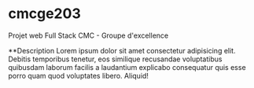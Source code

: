 # cmcge203
Projet web Full Stack CMC - Groupe d'excellence

**Description
Lorem ipsum dolor sit amet consectetur adipisicing elit. Debitis temporibus tenetur, eos similique recusandae voluptatibus quibusdam laborum facilis a laudantium explicabo consequatur quis esse porro quam quod voluptates libero. Aliquid!